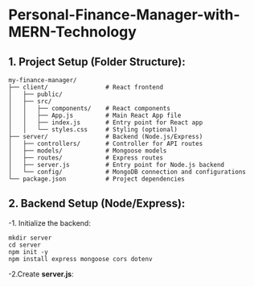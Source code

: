 # Personal-Finance-Manager-with-MERN-Technology
## 1. Project Setup (Folder Structure):
```
my-finance-manager/
├── client/                # React frontend
│   ├── public/
│   ├── src/
│   │   ├── components/    # React components
│   │   ├── App.js         # Main React App file
│   │   ├── index.js       # Entry point for React app
│   │   └── styles.css     # Styling (optional)
├── server/                # Backend (Node.js/Express)
│   ├── controllers/       # Controller for API routes
│   ├── models/            # Mongoose models
│   ├── routes/            # Express routes
│   ├── server.js          # Entry point for Node.js backend
│   └── config/            # MongoDB connection and configurations
└── package.json           # Project dependencies
```
## 2. Backend Setup (Node/Express):

-1. Initialize the backend:
```
mkdir server
cd server
npm init -y
npm install express mongoose cors dotenv
```
-2.Create <b>server.js</b>:

